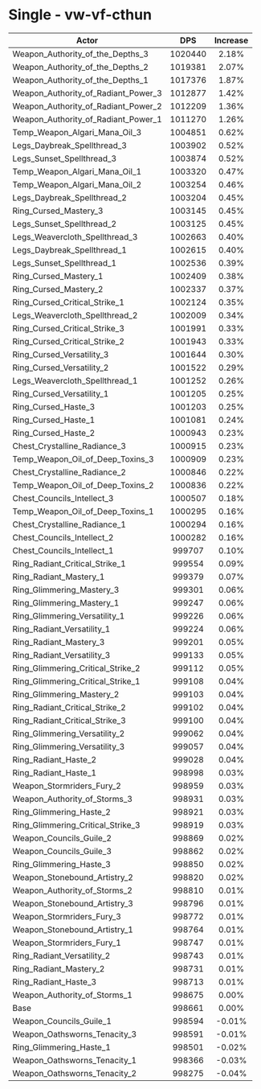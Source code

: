 # Single - vw-vf-cthun
| Actor | DPS | Increase |
|---|:---:|:---:|
|Weapon_Authority_of_the_Depths_3|1020440|2.18%|
|Weapon_Authority_of_the_Depths_2|1019381|2.07%|
|Weapon_Authority_of_the_Depths_1|1017376|1.87%|
|Weapon_Authority_of_Radiant_Power_3|1012877|1.42%|
|Weapon_Authority_of_Radiant_Power_2|1012209|1.36%|
|Weapon_Authority_of_Radiant_Power_1|1011270|1.26%|
|Temp_Weapon_Algari_Mana_Oil_3|1004851|0.62%|
|Legs_Daybreak_Spellthread_3|1003902|0.52%|
|Legs_Sunset_Spellthread_3|1003874|0.52%|
|Temp_Weapon_Algari_Mana_Oil_1|1003320|0.47%|
|Temp_Weapon_Algari_Mana_Oil_2|1003254|0.46%|
|Legs_Daybreak_Spellthread_2|1003204|0.45%|
|Ring_Cursed_Mastery_3|1003145|0.45%|
|Legs_Sunset_Spellthread_2|1003125|0.45%|
|Legs_Weavercloth_Spellthread_3|1002663|0.40%|
|Legs_Daybreak_Spellthread_1|1002615|0.40%|
|Legs_Sunset_Spellthread_1|1002536|0.39%|
|Ring_Cursed_Mastery_1|1002409|0.38%|
|Ring_Cursed_Mastery_2|1002337|0.37%|
|Ring_Cursed_Critical_Strike_1|1002124|0.35%|
|Legs_Weavercloth_Spellthread_2|1002009|0.34%|
|Ring_Cursed_Critical_Strike_3|1001991|0.33%|
|Ring_Cursed_Critical_Strike_2|1001943|0.33%|
|Ring_Cursed_Versatility_3|1001644|0.30%|
|Ring_Cursed_Versatility_2|1001522|0.29%|
|Legs_Weavercloth_Spellthread_1|1001252|0.26%|
|Ring_Cursed_Versatility_1|1001205|0.25%|
|Ring_Cursed_Haste_3|1001203|0.25%|
|Ring_Cursed_Haste_1|1001081|0.24%|
|Ring_Cursed_Haste_2|1000943|0.23%|
|Chest_Crystalline_Radiance_3|1000915|0.23%|
|Temp_Weapon_Oil_of_Deep_Toxins_3|1000909|0.23%|
|Chest_Crystalline_Radiance_2|1000846|0.22%|
|Temp_Weapon_Oil_of_Deep_Toxins_2|1000836|0.22%|
|Chest_Councils_Intellect_3|1000507|0.18%|
|Temp_Weapon_Oil_of_Deep_Toxins_1|1000295|0.16%|
|Chest_Crystalline_Radiance_1|1000294|0.16%|
|Chest_Councils_Intellect_2|1000282|0.16%|
|Chest_Councils_Intellect_1|999707|0.10%|
|Ring_Radiant_Critical_Strike_1|999554|0.09%|
|Ring_Radiant_Mastery_1|999379|0.07%|
|Ring_Glimmering_Mastery_3|999301|0.06%|
|Ring_Glimmering_Mastery_1|999247|0.06%|
|Ring_Glimmering_Versatility_1|999226|0.06%|
|Ring_Radiant_Versatility_1|999224|0.06%|
|Ring_Radiant_Mastery_3|999201|0.05%|
|Ring_Radiant_Versatility_3|999133|0.05%|
|Ring_Glimmering_Critical_Strike_2|999112|0.05%|
|Ring_Glimmering_Critical_Strike_1|999108|0.04%|
|Ring_Glimmering_Mastery_2|999103|0.04%|
|Ring_Radiant_Critical_Strike_2|999102|0.04%|
|Ring_Radiant_Critical_Strike_3|999100|0.04%|
|Ring_Glimmering_Versatility_2|999062|0.04%|
|Ring_Glimmering_Versatility_3|999057|0.04%|
|Ring_Radiant_Haste_2|999028|0.04%|
|Ring_Radiant_Haste_1|998998|0.03%|
|Weapon_Stormriders_Fury_2|998959|0.03%|
|Weapon_Authority_of_Storms_3|998931|0.03%|
|Ring_Glimmering_Haste_2|998921|0.03%|
|Ring_Glimmering_Critical_Strike_3|998919|0.03%|
|Weapon_Councils_Guile_2|998869|0.02%|
|Weapon_Councils_Guile_3|998862|0.02%|
|Ring_Glimmering_Haste_3|998850|0.02%|
|Weapon_Stonebound_Artistry_2|998820|0.02%|
|Weapon_Authority_of_Storms_2|998810|0.01%|
|Weapon_Stonebound_Artistry_3|998796|0.01%|
|Weapon_Stormriders_Fury_3|998772|0.01%|
|Weapon_Stonebound_Artistry_1|998764|0.01%|
|Weapon_Stormriders_Fury_1|998747|0.01%|
|Ring_Radiant_Versatility_2|998743|0.01%|
|Ring_Radiant_Mastery_2|998731|0.01%|
|Ring_Radiant_Haste_3|998713|0.01%|
|Weapon_Authority_of_Storms_1|998675|0.00%|
|Base|998661|0.00%|
|Weapon_Councils_Guile_1|998594|-0.01%|
|Weapon_Oathsworns_Tenacity_3|998591|-0.01%|
|Ring_Glimmering_Haste_1|998501|-0.02%|
|Weapon_Oathsworns_Tenacity_1|998366|-0.03%|
|Weapon_Oathsworns_Tenacity_2|998275|-0.04%|
